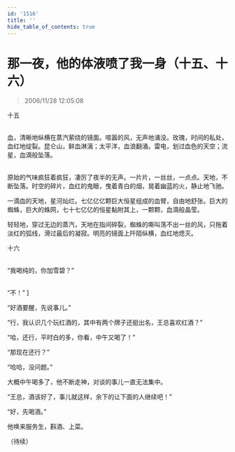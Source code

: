 ```yaml
---
id: '1516'
title: ''
hide_table_of_contents: true
---
```


# 那一夜，他的体液喷了我一身（十五、十六）

> 2006/11/28 12:05:08

<div style={{textAlign: 'center'}}>
十五
</div><br/>
 
血，清晰地纵横在蒸汽萦绕的镜面。喧嚣的风，无声地涌没。玫瑰，时间的私处，血红地绽裂。昆仑山，鲜血淋漓；太平洋，血浪翻涌。雷电，划过血色的天空；流星，血滴般坠落。
<br/><br/>

原始的气味疯狂着疯狂，凄厉了夜半的无声。一片片，一丝丝，一点点。天地，不断坠落。时空的碎片，血红的鬼眼，曳着青白的烟，晃着幽蓝的火，静止地飞驰。

一滴血的天地，星河灿烂。七亿亿亿颗巨大恒星组成的血臂，自由地舒张。巨大的蜘蛛，巨大的蛛网，七十七亿亿的恒星黏附其上，一颗颗，血滴般晶莹。

轻轻地，穿过无边的蒸汽，天地在指间碎裂，蜘蛛的嘶叫荡不出一丝的风，只拖着淡红的弧线，滑过最后的凝寂。明亮的镜面上阡陌纵横，血红地熄灭。

<div style={{textAlign: 'center'}}>
十六
</div><br/>
 
“我喝纯的，你加雪碧？”<br/><br/>

“不！” ]

“好酒要醒，先说事儿。”

“行，我认识几个玩红酒的，其中有两个牌子还挺出名，王总喜欢红酒？”

“哈，还行，平时白的多，你看，中午又喝了！”

“那现在还行？”

“哈哈，没问题。”
 
大概中午喝多了，他不断走神，对谈的事儿一直无法集中。
 
“王总，酒该好了，事儿就这样，余下的让下面的人继续吧！”

“好，先喝酒。”
 
他唤来服务生，斟酒、上菜。
 
（待续）